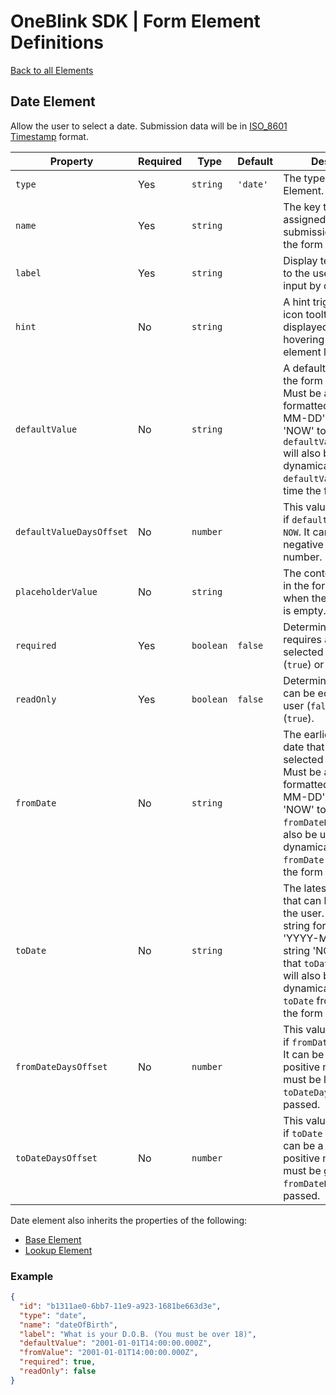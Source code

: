 # OneBlink SDK | Form Element Definitions

[Back to all Elements](./README.md)

## Date Element

Allow the user to select a date. Submission data will be in [ISO_8601 Timestamp](https://en.wikipedia.org/wiki/ISO_8601) format.

| Property                 | Required | Type      | Default  | Description                                                                                                                                                                                                                                               |
| ------------------------ | -------- | --------- | -------- | --------------------------------------------------------------------------------------------------------------------------------------------------------------------------------------------------------------------------------------------------------- |
| `type`                   | Yes      | `string`  | `'date'` | The type of Form Element.                                                                                                                                                                                                                                 |
| `name`                   | Yes      | `string`  |          | The key that will be assigned a value in the submission data when the form is submitted.                                                                                                                                                                  |
| `label`                  | Yes      | `string`  |          | Display text presented to the user above the input by default.                                                                                                                                                                                            |
| `hint`                   | No       | `string`  |          | A hint triggered by an icon tooltip to be displayed when hovering beside the element label.                                                                                                                                                               |
| `defaultValue`           | No       | `string`  |          | A default value when the form is opened. Must be a string formatted as 'YYYY-MM-DD', or the string 'NOW' to denote that `defaultValueDaysOffset` will also be used to dynamically offset the `defaultValue` from the time the form is loaded.             |
| `defaultValueDaysOffset` | No       | `number`  |          | This value must be set if `defaultValue` is set to `NOW`. It can be a negative or positive number.                                                                                                                                                        |
| `placeholderValue`       | No       | `string`  |          | The content to appear in the form control when the form control is empty.                                                                                                                                                                                 |
| `required`               | Yes      | `boolean` | `false`  | Determine if this input requires a date selected by the user (`true`) or not (`false`).                                                                                                                                                                   |
| `readOnly`               | Yes      | `boolean` | `false`  | Determine if this input can be edited by the user (`false`) or not (`true`).                                                                                                                                                                              |
| `fromDate`               | No       | `string`  |          | The earliest possible date that can be selected by the user. Must be a string formatted as 'YYYY-MM-DD', or the string 'NOW' to denote that `fromDateDaysOffset` will also be used to dynamically offset the `fromDate` from the time the form is loaded. |
| `toDate`                 | No       | `string`  |          | The latest possible date that can be selected by the user. Must be a string formatted as 'YYYY-MM-DD', or the string 'NOW' to denote that `toDateDaysOffset` will also be used to dynamically offset the `toDate` from the time the form is loaded.       |
| `fromDateDaysOffset`     | No       | `number`  |          | This value must be set if `fromDate` is set to `NOW`. It can be a negative or positive number, but must be less than `toDateDaysOffset` if passed.                                                                                                        |
| `toDateDaysOffset`       | No       | `number`  |          | This value must be set if `toDate` is set to `NOW`. It can be a negative or positive number, but must be greater than `fromDateDaysOffset` if passed.                                                                                                     |

Date element also inherits the properties of the following:

- [Base Element](./base-element.md)
- [Lookup Element](./lookup-element.md)

### Example

```JSON
{
  "id": "b1311ae0-6bb7-11e9-a923-1681be663d3e",
  "type": "date",
  "name": "dateOfBirth",
  "label": "What is your D.O.B. (You must be over 18)",
  "defaultValue": "2001-01-01T14:00:00.000Z",
  "fromValue": "2001-01-01T14:00:00.000Z",
  "required": true,
  "readOnly": false
}
```
